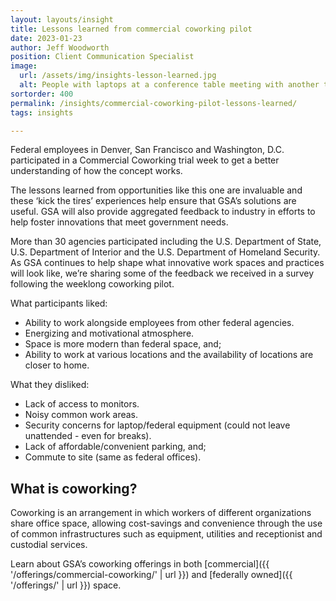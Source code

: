 ```yaml
---
layout: layouts/insight
title: Lessons learned from commercial coworking pilot
date: 2023-01-23
author: Jeff Woodworth
position: Client Communication Specialist
image: 
  url: /assets/img/insights-lesson-learned.jpg
  alt: People with laptops at a conference table meeting with another team remotely
sortorder: 400
permalink: /insights/commercial-coworking-pilot-lessons-learned/
tags: insights

---
```



Federal employees in Denver, San Francisco and Washington, D.C. participated in a Commercial Coworking trial week to get a better understanding of how the concept works.

The lessons learned from opportunities like this one are invaluable and these ‘kick the tires’ experiences help ensure that GSA’s solutions are useful. GSA will also provide aggregated feedback to industry in efforts to help foster innovations that meet government needs.

More than 30 agencies participated including the U.S. Department of State, U.S. Department of Interior and the U.S. Department of Homeland Security. As GSA continues to help shape what innovative work spaces and practices will look like, we’re sharing some of the feedback we received in a survey following the weeklong coworking pilot.

What participants liked:
- Ability to work alongside employees from other federal agencies.
- Energizing and motivational atmosphere.
- Space is more modern than federal space, and;
- Ability to work at various locations and the availability of locations are closer to home.

What they disliked:
- Lack of access to monitors.
- Noisy common work areas.
- Security concerns for laptop/federal equipment (could not leave unattended - even for breaks).
- Lack of affordable/convenient parking, and;
- Commute to site (same as federal offices).

## What is coworking?

Coworking is an arrangement in which workers of different organizations share office space, allowing cost-savings and convenience through the use of common infrastructures such as equipment, utilities and receptionist and custodial services.

Learn about GSA’s coworking offerings in both [commercial]({{ '/offerings/commercial-coworking/' | url }}) and [federally owned]({{ '/offerings/' | url }}) space.
